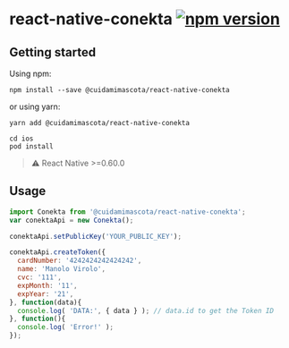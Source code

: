 # react-native-conekta [![npm version](https://badge.fury.io/js/%40cuidamimascota%2Freact-native-conekta.svg)](https://badge.fury.io/js/%40cuidamimascota%2Freact-native-conekta)

## Getting started

Using npm:

```shell
npm install --save @cuidamimascota/react-native-conekta
```

or using yarn:

```shell
yarn add @cuidamimascota/react-native-conekta
```

```shell
cd ios
pod install
```

> ⚠️ React Native >=0.60.0

## Usage
```javascript
import Conekta from '@cuidamimascota/react-native-conekta';
var conektaApi = new Conekta();

conektaApi.setPublicKey('YOUR_PUBLIC_KEY');

conektaApi.createToken({
  cardNumber: '4242424242424242',
  name: 'Manolo Virolo',
  cvc: '111',
  expMonth: '11',
  expYear: '21',
}, function(data){
  console.log( 'DATA:', { data } ); // data.id to get the Token ID
}, function(){
  console.log( 'Error!' );
});
```
